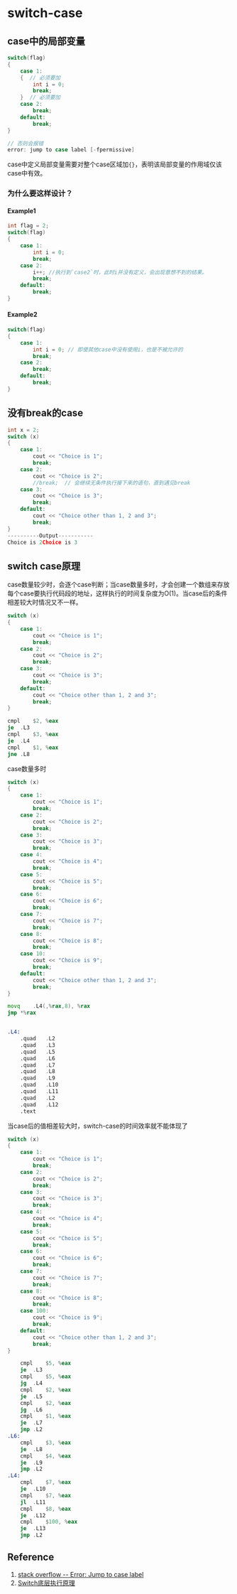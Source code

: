 # switch-case


## case中的局部变量

``` C++
switch(flag)
{
    case 1:
    {  // 必须要加
        int i = 0;
        break;
    }  // 必须要加
    case 2:
        break;
    default:
        break;
}

// 否则会报错
error: jump to case label [-fpermissive]
```

case中定义局部变量需要对整个case区域加`{}`，表明该局部变量的作用域仅该case中有效。

### 为什么要这样设计？

#### Example1
``` C++
int flag = 2;
switch(flag)
{
    case 1:
        int i = 0;
        break;
    case 2:
        i++; //执行到`case2`时，此时i并没有定义，会出现意想不到的结果。
        break;
    default:
        break;
}
```
#### Example2
``` C++
switch(flag)
{
    case 1:
        int i = 0; // 即使其他case中没有使用i，也是不被允许的
        break;
    case 2:
        break;
    default:
        break;
}
```

## 没有break的case

``` C++
int x = 2;
switch (x)
{
    case 1:
        cout << "Choice is 1";
        break;
    case 2:
        cout << "Choice is 2";
        //break;  // 会继续无条件执行接下来的语句，直到遇见break
    case 3:
        cout << "Choice is 3";
        break;
    default:
        cout << "Choice other than 1, 2 and 3";
        break;
}
----------Output-----------
Choice is 2Choice is 3
```

## switch case原理

case数量较少时，会逐个case判断；当case数量多时，才会创建一个数组来存放每个case要执行代码段的地址，这样执行的时间复杂度为O(1)。当case后的条件相差较大时情况又不一样。


``` c++
switch (x)
{
    case 1:
        cout << "Choice is 1";
        break;
    case 2:
        cout << "Choice is 2";
        break;
    case 3:
        cout << "Choice is 3";
        break;
    default:
        cout << "Choice other than 1, 2 and 3";
        break;
}
```

``` asm
cmpl	$2, %eax
je	.L3
cmpl	$3, %eax
je	.L4
cmpl	$1, %eax
jne	.L8
```

case数量多时

``` c++
switch (x)
{
    case 1:
        cout << "Choice is 1";
        break;
    case 2:
        cout << "Choice is 2";
        break;
    case 3:
        cout << "Choice is 3";
        break;
    case 4:
        cout << "Choice is 4";
        break;
    case 5:
        cout << "Choice is 5";
        break;
    case 6:
        cout << "Choice is 6";
        break;
    case 7:
        cout << "Choice is 7";
        break;
    case 8:
        cout << "Choice is 8";
        break;
    case 10:
        cout << "Choice is 9";
        break;
    default:
        cout << "Choice other than 1, 2 and 3";
        break;
}
```

``` asm
movq	.L4(,%rax,8), %rax
jmp	*%rax


.L4:
	.quad	.L2
	.quad	.L3
	.quad	.L5
	.quad	.L6
	.quad	.L7
	.quad	.L8
	.quad	.L9
	.quad	.L10
	.quad	.L11
	.quad	.L2
	.quad	.L12
	.text
```

当case后的值相差较大时，switch-case的时间效率就不能体现了

``` c++
switch (x)
{
    case 1:
        cout << "Choice is 1";
        break;
    case 2:
        cout << "Choice is 2";
        break;
    case 3:
        cout << "Choice is 3";
        break;
    case 4:
        cout << "Choice is 4";
        break;
    case 5:
        cout << "Choice is 5";
        break;
    case 6:
        cout << "Choice is 6";
        break;
    case 7:
        cout << "Choice is 7";
        break;
    case 8:
        cout << "Choice is 8";
        break;
    case 100:
        cout << "Choice is 9";
        break;
    default:
        cout << "Choice other than 1, 2 and 3";
        break;
}
```

``` asm
	cmpl	$5, %eax
	je	.L3
	cmpl	$5, %eax
	jg	.L4
	cmpl	$2, %eax
	je	.L5
	cmpl	$2, %eax
	jg	.L6
	cmpl	$1, %eax
	je	.L7
	jmp	.L2
.L6:
	cmpl	$3, %eax
	je	.L8
	cmpl	$4, %eax
	je	.L9
	jmp	.L2
.L4:
	cmpl	$7, %eax
	je	.L10
	cmpl	$7, %eax
	jl	.L11
	cmpl	$8, %eax
	je	.L12
	cmpl	$100, %eax
	je	.L13
	jmp	.L2
```



## Reference
1. [stack overflow -- Error: Jump to case label](https://stackoverflow.com/questions/5685471/error-jump-to-case-label)
2. [Switch底层执行原理](https://blog.csdn.net/Abrazen_zz/article/details/79250450)
